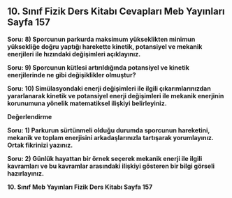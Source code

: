 ## 10. Sınıf Fizik Ders Kitabı Cevapları Meb Yayınları Sayfa 157

**Soru: 8) Sporcunun parkurda maksimum yükseklikten minimun yüksekliğe doğru yaptığı harekette kinetik, potansiyel ve mekanik enerjileri ile hızındaki değişimleri açıklayınız.**

**Soru: 9) Sporcunun kütlesi artırıldığında potansiyel ve kinetik enerjilerinde ne gibi değişiklikler olmuştur?**

**Soru: 10) Simülasyondaki enerji değişimleri ile ilgili çıkarımlarınızdan yararlanarak kinetik ve potansiyel enerji değişimleri ile mekanik enerjinin korunumuna yönelik matematiksel ilişkiyi belirleyiniz.**

**Değerlendirme**

**Soru: 1) Parkurun sürtünmeli olduğu durumda sporcunun hareketini, mekanik ve toplam enerjisini arkadaşlarınızla tartışarak yorumlayınız. Ortak fikrinizi yazınız.**

**Soru: 2) Günlük hayattan bir örnek seçerek mekanik enerji ile ilgili kavramları ve bu kavramlar arasındaki ilişkiyi gösteren bir bilgi görseli hazırlayınız.**

**10. Sınıf Meb Yayınları Fizik Ders Kitabı Sayfa 157**